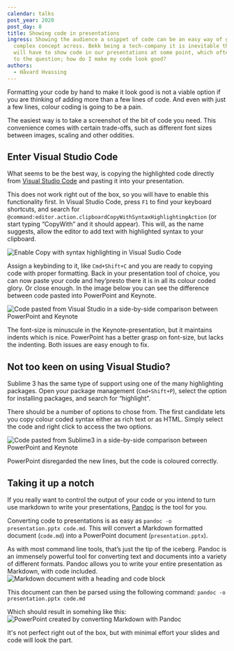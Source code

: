 ```yaml
---
calendar: talks
post_year: 2020
post_day: 8
title: Showing code in presentations
ingress: Showing the audience a snippet of code can be an easy way of getting a
  complex concept across. Bekk being a tech-company it is inevitable that we
  will have to show code in our presentations at some point, which often leads
  to the question; how do I make my code look good?
authors:
  - Håvard Hvassing
---
```

Formatting your code by hand to make it look good is not a viable option if you are thinking of adding more than a few lines of code. And even with just a few lines, colour coding is going to be a pain.

The easiest way is to take a screenshot of the bit of code you need. This convenience comes with certain trade-offs, such as different font sizes between images, scaling and other oddities. 

## Enter Visual Studio Code

What seems to be the best way, is copying the highlighted code directly from [Visual Studio Code](https://code.visualstudio.com) and pasting it into your presentation. 

This does not work right out of the box, so you will have to enable this functionality first. In Visual Studio Code, press `F1` to find your keyboard shortcuts, and search for `@command:editor.action.clipboardCopyWithSyntaxHighlightingAction` (or start typing “CopyWith” and it should appear). This will, as the name suggests, allow the editor to add text with highlighted syntax to your clipboard.

![Enable Copy with syntax highlighting in Visual Sudio Code](https://storage.googleapis.com/keen-electron-277310.appspot.com/public/talks-christmas-08/VisualStudioCopyWithFormatting.png)

Assign a keybinding to it, like `Cmd+Shift+C` and you are ready to copying code with proper formatting. Back in your presentation tool of choice, you can now paste your code and hey’presto there it is in all its colour coded glory. Or close enough. In the image below you can see the difference between code pasted into PowerPoint and Keynote. 

![Code pasted from Visual Studio in a side-by-side comparison between PowerPoint and Keynote ](https://storage.googleapis.com/keen-electron-277310.appspot.com/public/talks-christmas-08/Code%20in%20presentations%20-%20Visual%20Studio.png)

The font-size is minuscule in the Keynote-presentation, but it maintains indents which is nice. PowerPoint has a better grasp on font-size, but lacks the indenting. Both issues are easy enough to fix.

## Not too keen on using Visual Studio?

Sublime 3 has the same type of support using one of the many highlighting packages. Open your package management (`Cmd+Shift+P`), select the option for installing packages, and search for “highlight”. 

There should be a number of options to chose from. The first candidate lets you copy colour coded syntax either as rich text or as HTML. Simply select the code and right click to access the two options. 

![Code pasted from Sublime3 in a side-by-side comparison between PowerPoint and Keynote ](https://storage.googleapis.com/keen-electron-277310.appspot.com/public/talks-christmas-08/Code%20in%20presentations%20-%20Sublime.png)

PowerPoint disregarded the new lines, but the code is coloured correctly. 

## Taking it up a notch

If you really want to control the output of your code or you intend to turn use markdown to write your presentations, [Pandoc](https://pandoc.org) is the tool for you. 

Converting code to presentations is as easy as  `pandoc -o presentation.pptx code.md`. This will convert a Markdown formatted document (`code.md`) into a PowerPoint document (`presentation.pptx`). 

As with most command line tools, that’s just the tip of the iceberg. Pandoc is an immensely powerful tool for converting text and documents into a variety of different formats. Pandoc allows you to write your entire presentation as Markdown, with code included. 
![Markdown document with a heading and code block](https://storage.googleapis.com/keen-electron-277310.appspot.com/public/talks-christmas-08/VisualStudioCodeMarkdownDocument.png)

This document can then be parsed using the following command: `pandoc -o presentation.pptx code.md`

Which should result in somehing like this:
![PowerPoint created by converting Markdown with Pandoc](https://storage.googleapis.com/keen-electron-277310.appspot.com/public/talks-christmas-08/PandocConvertedMarkdown.png)

It's not perfect right out of the box, but with minimal effort your slides and code will look the part.